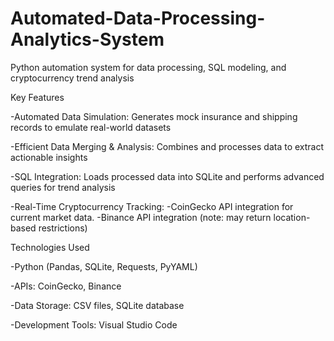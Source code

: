 # Automated-Data-Processing-Analytics-System
Python automation system for data processing, SQL modeling, and cryptocurrency trend analysis

Key Features
  
  -Automated Data Simulation: Generates mock insurance and shipping records to emulate real-world datasets

  -Efficient Data Merging & Analysis: Combines and processes data to extract actionable insights

  -SQL Integration: Loads processed data into SQLite and performs advanced queries for trend analysis
  
  -Real-Time Cryptocurrency Tracking:
    -CoinGecko API integration for current market data.
    -Binance API integration (note: may return location-based restrictions)





Technologies Used
  
  -Python (Pandas, SQLite, Requests, PyYAML)

  -APIs: CoinGecko, Binance

  -Data Storage: CSV files, SQLite database

  -Development Tools: Visual Studio Code
